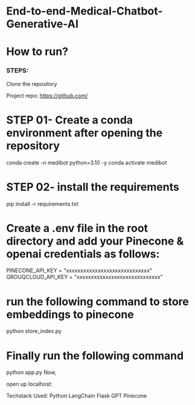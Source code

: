 
# End-to-end-Medical-Chatbot-Generative-AI
# How to run?

### STEPS:
Clone the repository

Project repo: https://github.com/

# STEP 01- Create a conda environment after opening the repository
conda create -n medibot python=3.10 -y
conda activate medibot

# STEP 02- install the requirements
pip install -r requirements.txt

# Create a .env file in the root directory and add your Pinecone & openai credentials as follows:
PINECONE_API_KEY = "xxxxxxxxxxxxxxxxxxxxxxxxxxxxx"
GROUQCLOUD_API_KEY = "xxxxxxxxxxxxxxxxxxxxxxxxxxxxx"

# run the following command to store embeddings to pinecone
python store_index.py

# Finally run the following command
python app.py
Now,

open up localhost:


Techstack Used:
Python
LangChain
Flask
GPT
Pinecone
